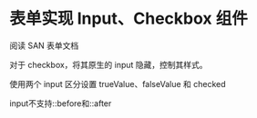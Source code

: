 # 表单实现 Input、Checkbox 组件

阅读 SAN 表单文档

对于 checkbox，将其原生的 input 隐藏，控制其样式。

使用两个 input 区分设置 trueValue、falseValue 和 checked

input不支持::before和::after
